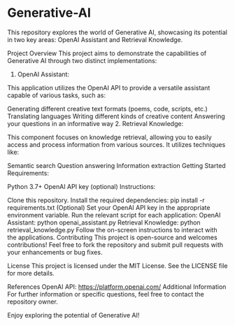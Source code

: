 # Generative-AI
This repository explores the world of Generative AI, showcasing its potential in two key areas: OpenAI Assistant and Retrieval Knowledge.

Project Overview
This project aims to demonstrate the capabilities of Generative AI through two distinct implementations:

1. OpenAI Assistant:

This application utilizes the OpenAI API to provide a versatile assistant capable of various tasks, such as:

Generating different creative text formats (poems, code, scripts, etc.)
Translating languages
Writing different kinds of creative content
Answering your questions in an informative way
2. Retrieval Knowledge:

This component focuses on knowledge retrieval, allowing you to easily access and process information from various sources. It utilizes techniques like:

Semantic search
Question answering
Information extraction
Getting Started
Requirements:

Python 3.7+
OpenAI API key (optional)
Instructions:

Clone this repository.
Install the required dependencies: pip install -r requirements.txt
(Optional) Set your OpenAI API key in the appropriate environment variable.
Run the relevant script for each application:
OpenAI Assistant: python openai_assistant.py
Retrieval Knowledge: python retrieval_knowledge.py
Follow the on-screen instructions to interact with the applications.
Contributing
This project is open-source and welcomes contributions! Feel free to fork the repository and submit pull requests with your enhancements or bug fixes.

License
This project is licensed under the MIT License. See the LICENSE file for more details.

References
OpenAI API: https://platform.openai.com/
Additional Information
For further information or specific questions, feel free to contact the repository owner.

Enjoy exploring the potential of Generative AI!
